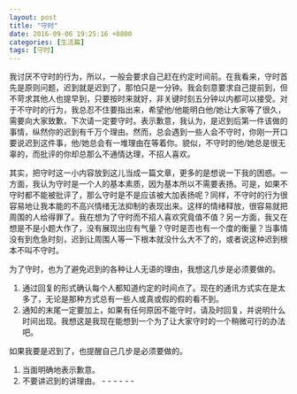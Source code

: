 ```yaml
---
layout: post
title: "守时"
date: 2016-09-06 19:25:16 +0800
categories: [生活篇]
tags: [守时]
---
```

我讨厌不守时的行为，所以，一般会要求自己赶在约定时间前。在我看来，守时首先是原则问题，迟到就是迟到了，那怕只是一分钟。我会刻意要求自己提前到，但不苛求其他人也提早到，只要按时来就好，非关键时刻五分钟以内都可以接受。对于不守时的行为，我总忍不住要指出来，希望他/他能明白他/她让大家等了很久，需要向大家致歉，下次请一定要守时。表示歉意，我认为，是迟到后第一件该做的事情，纵然你的迟到有千万个理由。然而，总会遇到一些人会不守时，你刚一开口要说迟到这件事，他/她总会有一堆理由在等着你。貌似，不守时的他/她总是很无辜的，而批评的你却总那么不通情达理，不招人喜欢。

其实，把守时这一小内容放到这儿当成一篇文章，更多的是想说一下我的困惑。一方面，我认为守时是一个人的基本素质，因为基本所以不需要表扬。可是，如果不守时都不能被批评了，那么守时是不是应该被大加表扬呢？同样，不守时的行为很容易地让我本能的不高兴情绪无法抑制的表现出来。这样的情绪释放，很容易就把周围的人给得罪了。我在想为了守时而不招人喜欢究竟值不值？另一方面，我又在想是不是小题大作了，没有展现出应有气量？守时是否也有一个度的衡量？当事情没有到危急时刻，迟到让周围人等一下根本就没什么大不了的，或者说这种迟到根本不叫不守时。


为了守时，也为了避免迟到的各种让人无语的理由，我想这几步是必须要做的。

1. 通过回复的形式确认每个人都知道约定的时间点了。现在的通讯方式实在是太多了，无论是那种方式总有一些人或真或假的假的看不到。
2. 通知的末尾一定要加上，如果有任何原因不能守时，请及时回复，并说明什么时间出现。我想这是我现在能想到一个为了让大家守时的一个稍微可行的办法吧。

如果我要是迟到了，也提醒自己几步是必须要做的。
1. 当面明确地表示歉意。
2. 不要讲迟到的讲理由。
\- - - - - -
